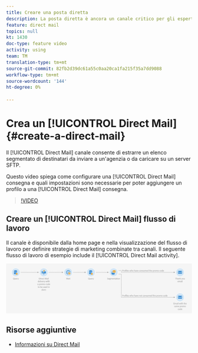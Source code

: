 ```yaml
---
title: Creare una posta diretta
description: La posta diretta è ancora un canale critico per gli esperti di marketing di tutto il mondo e ora possono orchestrare queste interazioni offline insieme a quelle online. Lo stesso motore di comunicazione digitale, come e-mail e dispositivi mobili, ora può personalizzare anche gli invii diretti.
feature: direct mail
topics: null
kt: 1430
doc-type: feature video
activity: using
team: TM
translation-type: tm+mt
source-git-commit: 82fb2d39dc61a55c0aa20ca1fa215f35a7dd9088
workflow-type: tm+mt
source-wordcount: '144'
ht-degree: 0%

---
```



# Crea un [!UICONTROL Direct Mail] {#create-a-direct-mail}

Il [!UICONTROL Direct Mail] canale consente di estrarre un elenco segmentato di destinatari da inviare a un&#39;agenzia o da caricare su un server SFTP.

Questo video spiega come configurare una [!UICONTROL Direct Mail] consegna e quali impostazioni sono necessarie per poter aggiungere un profilo a una [!UICONTROL Direct Mail] consegna.

>[!VIDEO](https://video.tv.adobe.com/v/23417?quality=12)

## Creare un [!UICONTROL Direct Mail] flusso di lavoro

Il canale è disponibile dalla home page e nella visualizzazione del flusso di lavoro per definire strategie di marketing combinate tra canali. Il seguente flusso di lavoro di esempio include il [!UICONTROL Direct Mail activity].

![Immagine flusso di lavoro](/help/assets/direct_mail_examplewf.png)

## Risorse aggiuntive

* [Informazioni su Direct Mail](https://docs.adobe.com/content/help/en/campaign-standard/using/communication-channels/direct-mail/about-direct-mail.html)
